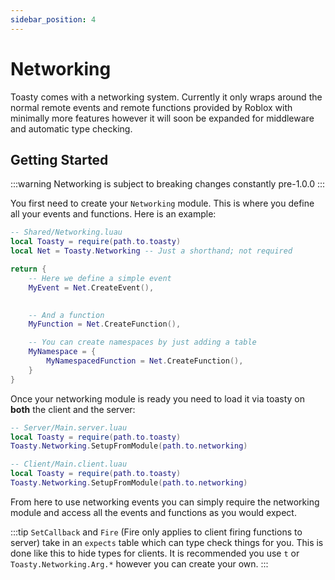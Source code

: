 ```yaml
---
sidebar_position: 4
---
```


# Networking

Toasty comes with a networking system. Currently it only wraps around the normal remote events and remote functions provided by Roblox with minimally more features however it will soon be expanded for middleware and automatic type checking.

## Getting Started

:::warning
Networking is subject to breaking changes constantly pre-1.0.0
:::

You first need to create your `Networking` module. This is where you define all your events and functions. Here is an example:

```lua
-- Shared/Networking.luau
local Toasty = require(path.to.toasty)
local Net = Toasty.Networking -- Just a shorthand; not required

return {
	-- Here we define a simple event
	MyEvent = Net.CreateEvent(),
	

	-- And a function
	MyFunction = Net.CreateFunction(),

	-- You can create namespaces by just adding a table
	MyNamespace = {
		MyNamespacedFunction = Net.CreateFunction(),
	}
}
```

Once your networking module is ready you need to load it via toasty on **both** the client and the server:

```lua
-- Server/Main.server.luau
local Toasty = require(path.to.toasty)
Toasty.Networking.SetupFromModule(path.to.networking)

-- Client/Main.client.luau
local Toasty = require(path.to.toasty)
Toasty.Networking.SetupFromModule(path.to.networking)
```

From here to use networking events you can simply require the networking module and access all the events and functions as you would expect.

:::tip
`SetCallback` and `Fire` (Fire only applies to client firing functions to server) take in an `expects` table which can type check things for you. This is done like this to hide types for clients. It is recommended you use `t` or `Toasty.Networking.Arg.*` however you can create your own.
:::